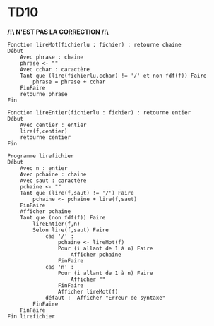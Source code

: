 # TD10

**/!\ N'EST PAS LA CORRECTION /!\\**

    Fonction lireMot(fichierlu : fichier) : retourne chaine
    Début
        Avec phrase : chaine
        phrase <- ""
        Avec cchar : caractère
        Tant que (lire(fichierlu,cchar) != '/' et non fdf(f)) Faire
            phrase = phrase + cchar
        FinFaire
        retourne phrase
    Fin

    Fonction lireEntier(fichierlu : fichier) : retourne entier
    Début
        Avec centier : entier
        lire(f,centier)
        retourne centier
    Fin

    Programme lirefichier
    Début
        Avec n : entier
        Avec pchaine : chaine
        Avec saut : caractère
        pchaine <- ""
        Tant que (lire(f,saut) != '/') Faire
            pchaine <- pchaine + lire(f,saut)
        FinFaire
        Afficher pchaine
        Tant que (non fdf(f)) Faire
            lireEntier(f,n)
            Selon lire(f,saut) Faire
                cas '/' :
                    pchaine <- lireMot(f)
                    Pour (i allant de 1 à n) Faire
                        Afficher pchaine
                    FinFaire
                cas 'n' : 
                    Pour (i allant de 1 à n) Faire
                        Afficher ""
                    FinFaire
                    Afficher lireMot(f)
                défaut :  Afficher "Erreur de syntaxe"
            FinFaire
        FinFaire
    Fin lirefichier